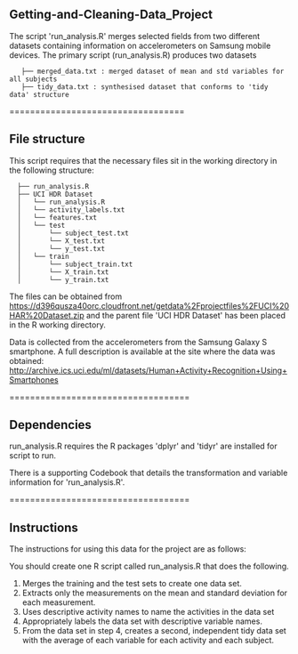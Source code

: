 ## Getting-and-Cleaning-Data_Project
The script 'run_analysis.R' merges selected fields from two different datasets containing information on accelerometers on Samsung mobile devices. The primary script (run_analysis.R) produces two datasets
 ```
    ├── merged_data.txt : merged dataset of mean and std variables for all subjects
    ├── tidy_data.txt : synthesised dataset that conforms to 'tidy data' structure
 ```
==================================
## File structure
This script requires that the necessary files sit in the working directory in the following structure:
 ```
   ├── run_analysis.R
   ├── UCI HDR Dataset
   │   └── run_analysis.R
   │   └── activity_labels.txt
   │   └── features.txt
   │   └── test
   │       └── subject_test.txt
   │       └── X_test.txt
   │       └── y_test.txt 
   │   └── train
   │       └── subject_train.txt
   │       └── X_train.txt
   │       └── y_train.txt    
```
The files can be obtained from https://d396qusza40orc.cloudfront.net/getdata%2Fprojectfiles%2FUCI%20HAR%20Dataset.zip and the parent file 'UCI HDR Dataset' has been placed in the R working directory.

Data is collected from the accelerometers from the Samsung Galaxy S smartphone. A full description is available at the site where the data was obtained: http://archive.ics.uci.edu/ml/datasets/Human+Activity+Recognition+Using+Smartphones

===================================
## Dependencies
run_analysis.R requires the R packages 'dplyr' and 'tidyr' are installed for script to run.

There is a supporting Codebook that details the transformation and variable information for 'run_analysis.R'.

===================================
## Instructions
The instructions for using this data for the project are as follows:

You should create one R script called run_analysis.R that does the following. 
1. Merges the training and the test sets to create one data set.
2. Extracts only the measurements on the mean and standard deviation for each measurement. 
3. Uses descriptive activity names to name the activities in the data set
4. Appropriately labels the data set with descriptive variable names. 
5. From the data set in step 4, creates a second, independent tidy data set with the average of each variable for each activity and each subject.
